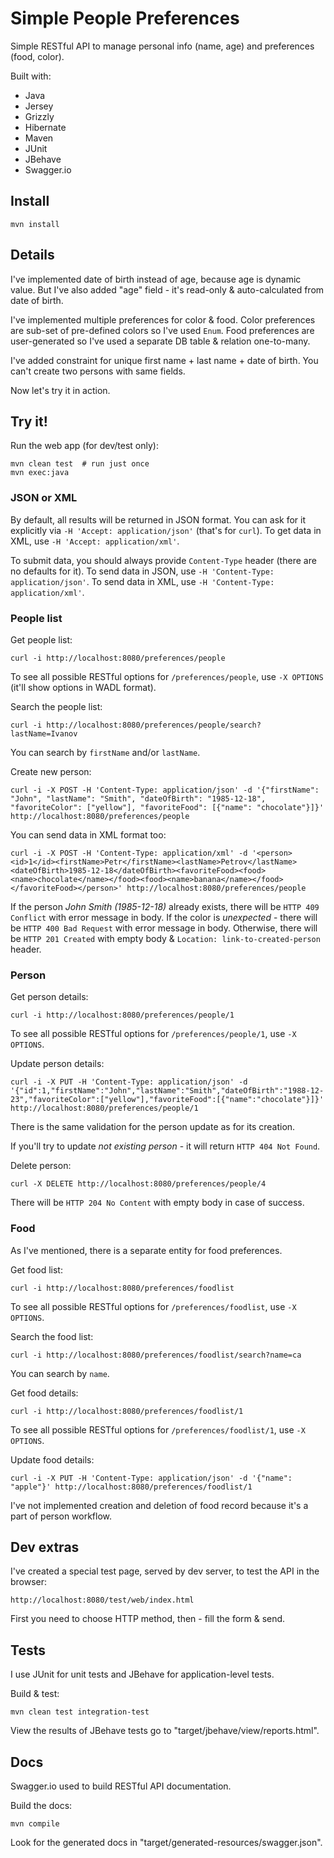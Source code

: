 Simple People Preferences
=========================

Simple RESTful API to manage personal info (name, age) and preferences (food, color).

Built with:

* Java
* Jersey
* Grizzly
* Hibernate
* Maven
* JUnit
* JBehave
* Swagger.io

## Install

    mvn install

## Details

I've implemented date of birth instead of age, because age is dynamic value. But I've also added "age" field - it's read-only & auto-calculated from date of birth.

I've implemented multiple preferences for color & food. Color preferences are sub-set of pre-defined colors so I've used `Enum`. Food preferences are user-generated so I've used a separate DB table & relation one-to-many.

I've added constraint for unique first name + last name + date of birth. You can't create two persons with same fields.

Now let's try it in action.

## Try it!

Run the web app (for dev/test only):

    mvn clean test  # run just once
    mvn exec:java

### JSON or XML

By default, all results will be returned in JSON format. You can ask for it explicitly via `-H 'Accept: application/json'` (that's for `curl`). To get data in XML, use `-H 'Accept: application/xml'`.

To submit data, you should always provide `Content-Type` header (there are no defaults for it). To send data in JSON, use `-H 'Content-Type: application/json'`. To send data in XML, use `-H 'Content-Type: application/xml'`.

### People list

Get people list:

    curl -i http://localhost:8080/preferences/people

To see all possible RESTful options for `/preferences/people`, use `-X OPTIONS` (it'll show options in WADL format).

Search the people list:

    curl -i http://localhost:8080/preferences/people/search?lastName=Ivanov

You can search by `firstName` and/or `lastName`.

Create new person:

    curl -i -X POST -H 'Content-Type: application/json' -d '{"firstName": "John", "lastName": "Smith", "dateOfBirth": "1985-12-18", "favoriteColor": ["yellow"], "favoriteFood": [{"name": "chocolate"}]}' http://localhost:8080/preferences/people

You can send data in XML format too:

    curl -i -X POST -H 'Content-Type: application/xml' -d '<person><id>1</id><firstName>Petr</firstName><lastName>Petrov</lastName><dateOfBirth>1985-12-18</dateOfBirth><favoriteFood><food><name>chocolate</name></food><food><name>banana</name></food></favoriteFood></person>' http://localhost:8080/preferences/people

If the person _John Smith (1985-12-18)_ already exists, there will be `HTTP 409 Conflict` with error message in body. If the color is _unexpected_ - there will be `HTTP 400 Bad Request` with error message in body. Otherwise, there will be `HTTP 201 Created` with empty body & `Location: link-to-created-person` header.

### Person

Get person details:

    curl -i http://localhost:8080/preferences/people/1

To see all possible RESTful options for `/preferences/people/1`, use `-X OPTIONS`.

Update person details:

    curl -i -X PUT -H 'Content-Type: application/json' -d '{"id":1,"firstName":"John","lastName":"Smith","dateOfBirth":"1988-12-23","favoriteColor":["yellow"],"favoriteFood":[{"name":"chocolate"}]}' http://localhost:8080/preferences/people/1

There is the same validation for the person update as for its creation.

If you'll try to update _not existing person_ - it will return `HTTP 404 Not Found`.

Delete person:

    curl -X DELETE http://localhost:8080/preferences/people/4

There will be `HTTP 204 No Content` with empty body in case of success.

### Food

As I've mentioned, there is a separate entity for food preferences.

Get food list:

    curl -i http://localhost:8080/preferences/foodlist

To see all possible RESTful options for `/preferences/foodlist`, use `-X OPTIONS`.

Search the food list:

    curl -i http://localhost:8080/preferences/foodlist/search?name=ca

You can search by `name`.

Get food details:

    curl -i http://localhost:8080/preferences/foodlist/1

To see all possible RESTful options for `/preferences/foodlist/1`, use `-X OPTIONS`.

Update food details:

    curl -i -X PUT -H 'Content-Type: application/json' -d '{"name": "apple"}' http://localhost:8080/preferences/foodlist/1

I've not implemented creation and deletion of food record because it's a part of person workflow.

## Dev extras

I've created a special test page, served by dev server, to test the API in the browser:

    http://localhost:8080/test/web/index.html

First you need to choose HTTP method, then - fill the form & send.

## Tests

I use JUnit for unit tests and JBehave for application-level tests.

Build & test:

    mvn clean test integration-test
    
View the results of JBehave tests go to "target/jbehave/view/reports.html".

## Docs

Swagger.io used to build RESTful API documentation.

Build the docs:

    mvn compile

Look for the generated docs in "target/generated-resources/swagger.json".
